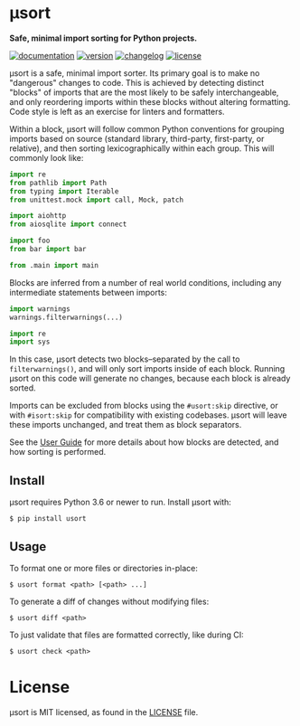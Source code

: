 # μsort

**Safe, minimal import sorting for Python projects.**

[![documentation](https://readthedocs.org/projects/usort/badge/?version=stable)](https://usort.readthedocs.io/en/stable/?badge=stable)
[![version](https://img.shields.io/pypi/v/usort.svg)](https://pypi.org/project/usort)
[![changelog](https://img.shields.io/badge/change-log-blue.svg)](https://usort.readthedocs.io/en/latest/changelog.html)
[![license](https://img.shields.io/pypi/l/usort.svg)](https://github.com/facebook/usort/blob/main/LICENSE)

μsort is a safe, minimal import sorter. Its primary goal is to make no "dangerous"
changes to code. This is achieved by detecting distinct "blocks" of imports that are
the most likely to be safely interchangeable, and only reordering imports within these
blocks without altering formatting. Code style is left as an exercise for linters
and formatters.

Within a block, µsort will follow common Python conventions for grouping imports based
on source (standard library, third-party, first-party, or relative), and then sorting
lexicographically within each group. This will commonly look like:

```py
import re
from pathlib import Path
from typing import Iterable
from unittest.mock import call, Mock, patch

import aiohttp
from aiosqlite import connect

import foo
from bar import bar

from .main import main
```

Blocks are inferred from a number of real world conditions, including any intermediate
statements between imports:

```py
import warnings
warnings.filterwarnings(...)

import re
import sys
```

In this case, µsort detects two blocks–separated by the call to `filterwarnings()`,
and will only sort imports inside of each block. Running µsort on this code
will generate no changes, because each block is already sorted.

Imports can be excluded from blocks using the `#usort:skip` directive, or with
`#isort:skip` for compatibility with existing codebases. µsort will leave
these imports unchanged, and treat them as block separators.

See the [User Guide][] for more details about how blocks are detected,
and how sorting is performed.


## Install

µsort requires Python 3.6 or newer to run. Install µsort with:

```shell-session
$ pip install usort
```


## Usage

To format one or more files or directories in-place:

```shell-session
$ usort format <path> [<path> ...]
```

To generate a diff of changes without modifying files:

```shell-session
$ usort diff <path>
```

To just validate that files are formatted correctly, like during CI:

```shell-session
$ usort check <path>
```

# License

μsort is MIT licensed, as found in the [LICENSE][] file.

[LICENSE]: https://github.com/facebook/usort/tree/main/LICENSE
[User Guide]: https://usort.readthedocs.io/en/stable/guide.html
